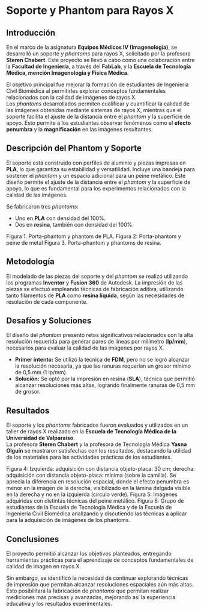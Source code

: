 # Soporte y Phantom para Rayos X

## Introducción
En el marco de la asignatura **Equipos Médicos IV (Imagenología)**, se desarrolló un soporte y *phantoms* para rayos X, solicitado por la profesora **Steren Chabert**. Este proyecto se llevó a cabo como una colaboración entre la **Facultad de Ingeniería**, a través del **FabLab**, y la **Escuela de Tecnología Médica, mención Imagenología y Física Médica**. 

El objetivo principal fue mejorar la formación de estudiantes de Ingeniería Civil Biomédica al permitirles explorar conceptos fundamentales relacionados con la calidad de imágenes de rayos X.  
Los *phantoms* desarrollados permiten cualificar y cuantificar la calidad de las imágenes obtenidas mediante sistemas de rayos X, mientras que el soporte facilita el ajuste de la distancia entre el *phantom* y la superficie de apoyo. Esto permite a los estudiantes observar fenómenos como el **efecto penumbra** y la **magnificación** en las imágenes resultantes.

## Descripción del Phantom y Soporte
El soporte está construido con perfiles de aluminio y piezas impresas en **PLA**, lo que garantiza su estabilidad y versatilidad. Incluye una bandeja para sostener el *phantom* y un espacio adicional para un peine metálico. Este diseño permite el ajuste de la distancia entre el *phantom* y la superficie de apoyo, lo que es fundamental para los experimentos relacionados con la calidad de las imágenes.  

Se fabricaron tres *phantoms*: 
- Uno en **PLA** con densidad del 100%.  
- Dos en **resina**, también con densidad del 100%.



Figura 1. Porta-phantom y phantom de PLA.
Figura 2: Porta-phantom y peine de metal 
Figura 3. Porta-phantom y phantoms de resina. 




## Metodología
El modelado de las piezas del soporte y del *phantom* se realizó utilizando los programas **Inventor** y **Fusion 360** de Autodesk. La impresión de las piezas se efectuó empleando técnicas de fabricación aditiva, utilizando tanto filamentos de **PLA** como **resina líquida**, según las necesidades de resolución de cada componente.

## Desafíos y Soluciones
El diseño del *phantom* presentó retos significativos relacionados con la alta resolución requerida para generar pares de líneas por milímetro (**lp/mm**), necesarios para evaluar la calidad de las imágenes por rayos X.

- **Primer intento:** Se utilizó la técnica de **FDM**, pero no se logró alcanzar la resolución necesaria, ya que las ranuras requerían un grosor mínimo de 0,5 mm (1 lp/mm).  
- **Solución:** Se optó por la impresión en resina (**SLA**), técnica que permitió alcanzar resoluciones más altas, logrando finalmente ranuras de 0,5 mm de grosor.

## Resultados
El soporte y los *phantoms* fabricados fueron evaluados y utilizados en un taller de rayos X realizado en la **Escuela de Tecnología Médica de la Universidad de Valparaíso**.  
La profesora **Steren Chabert** y la profesora de Tecnología Médica **Yasna Olguín** se mostraron satisfechas con los resultados, destacando la utilidad de los materiales para las actividades prácticas de los estudiantes.




Figura 4: Izquierda: adquisición con distancia objeto-placa: 30 cm; derecha: adquisición con distancia objeto-placa: mínima (sobre la camilla). Se aprecia la diferencia en resolución espacial, donde el efecto penumbra es menor en la imagen de la derecha, visibilizado en la lámina delgada visible en la derecha y no en la izquierda (círculo verde).
Figura 5: Imágenes adquiridas con distintas técnicas del peine metálico. 
Figura 6: Grupo de estudiantes de la Escuela de Tecnología Médica y de la Escuela de Ingeniería Civil Biomédica analizando y discutiendo las técnicas a aplicar para la adquisición de imágenes de los phantoms.


## Conclusiones
El proyecto permitió alcanzar los objetivos planteados, entregando herramientas prácticas para el aprendizaje de conceptos fundamentales de calidad de imagen en rayos X.  

Sin embargo, se identificó la necesidad de continuar explorando técnicas de impresión que permitan alcanzar resoluciones espaciales aún más altas. Esto posibilitará la fabricación de *phantoms* que permitan realizar mediciones más precisas y avanzadas, mejorando así la experiencia educativa y los resultados experimentales.






